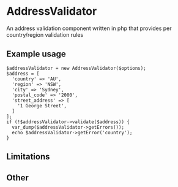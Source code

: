 # AddressValidator

An address validation component written in php that provides per country/region validation rules

## Example usage

    $addressValidator = new AddressValidator($options);
    $address = [
      'country' => 'AU',
      'region' => 'NSW',
      'city' => 'Sydney',
      'postal_code' => '2000',
      'street_address' => [
        '1 George Street',
      ]
    ];
    if (!$addressValidator->validate($address)) {
      var_dump($addressValidator->getErrors());
      echo $addressValidator->getError('country');
    }

## Limitations

## Other

